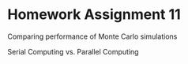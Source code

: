 # Homework Assignment 11

Comparing performance of Monte Carlo simulations

Serial Computing vs. Parallel Computing
